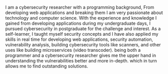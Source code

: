 I am a cybersecurity researcher with a programming background, From developing web applications and breaking them I am very passionate about technology and computer science. With the experience and knowledge I gained from developing applications during my undergraduate days, I pursued cybersecurity in postgraduate for the challenge and interest. As a self-learner, I taught myself security concepts and I have also applied my skills in real time for developing web applications, security automation, vulnerability analysis, building cybersecurity tools like scanners, and other uses like building microservices (video transcoder). being both a programmer and a cybersecurity researcher gives me the upper hand in understanding the vulnerabilities better and more in-depth. which in turn allows me to find outstanding solutions.
